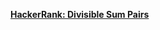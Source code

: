 <b>[HackerRank: Divisible Sum Pairs](https://www.hackerrank.com/challenges/divisible-sum-pairs/problem)</b>
